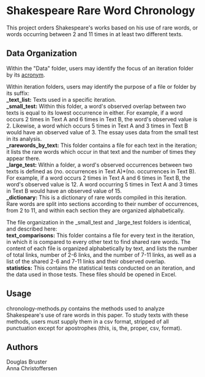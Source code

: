 # Shakespeare Rare Word Chronology
This project orders Shakespeare's works based on his use of rare words, or words occurring between 2 and 11 times in at least two different texts.  

## Data Organization
Within the "Data" folder, users may identify the focus of an iteration folder by its [acronym](https://github.com/achristo402/shakespeare-chronology/blob/master/misc-files/acronyms.md).  

Within iteration folders, users may identify the purpose of a file or folder by its suffix:  
**_text_list:** Texts used in a specific iteration.  
**_small_test:** Within this folder, a word's observed overlap between two texts is equal to its lowest occurrence in either. For example, if a word occurs 2 times in Text A and 6 times in Text B, the word's observed value is 2. Likewise, a word which occurs 5 times in Text A and 3 times in Text B would have an observed value of 3. The essay uses data from the small test in its analysis.  
**_rarewords_by_text:** This folder contains a file for each text in the iteration; it lists the rare words which occur in that text and the number of times they appear there.  
**_large_test:** Within a folder, a word's observed occurrences between two texts is defined as (no. occurrences in Text A)*(no. occurrences in Text B). For example, if a word occurs 2 times in Text A and 6 times in Text B, the word's observed value is 12. A word occurring 5 times in Text A and 3 times in Text B would have an observed value of 15.    
**_dictionary:** This is a dictionary of rare words compiled in this iteration. Rare words are split into sections according to their number of occurrences, from 2 to 11, and within each section they are organized alphabetically.  

  The file organization in the _small_test and _large_test folders is identical, and described here:  
  **text_comparisons:** This folder contains a file for every text in the iteration, in which it is compared to every other text to find shared rare words. The content of each file is organized alphabetically by text, and lists the number of total links, number of 2-6 links, and the number of 7-11 links, as well as a list of the shared 2-6 and 7-11 links and their observed overlap.   
  **statistics:** This contains the statistical tests conducted on an iteration, and the data used in those tests. These files should be opened in Excel.  

## Usage
chronology-methods.py contains the methods used to analyze Shakespeare's use of rare words in this paper. To study texts with these methods, users must supply them in a csv format, stripped of all punctuation except for apostrophes (this, is, the, proper, csv, format).  

## Authors  
Douglas Bruster  
Anna Christoffersen  
